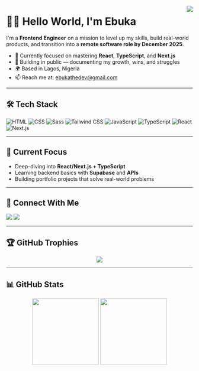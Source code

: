 <a href="#"><img src="https://komarev.com/ghpvc/?username=ebukathedev&color=dc143c" align="right" /></a>

# 👋🏽 Hello World, I'm Ebuka

I'm a **Frontend Engineer** on a mission to level up my skills, build real-world products, and transition into a **remote software role by December 2025**.

- 🧠 Currently focused on mastering **React**, **TypeScript**, and **Next.js**
- 🚀 Building in public — documenting my growth, wins, and struggles
- 🌍 Based in Lagos, Nigeria
- 📫 Reach me at: [ebukathedev@gmail.com](mailto:ebukathedev@gmail.com)

---

## 🛠️ Tech Stack

<p align="left">
  <img src="https://img.shields.io/badge/html5-%23E34F26.svg?style=for-the-badge&logo=html5&logoColor=white" alt="HTML" />
  <img src="https://img.shields.io/badge/css3-%231572B6.svg?style=for-the-badge&logo=css3&logoColor=white" alt="CSS" />
  <img src="https://img.shields.io/badge/sass-%23CC6699.svg?style=for-the-badge&logo=sass&logoColor=white" alt="Sass" />
  <img src="https://img.shields.io/badge/tailwindcss-%2338B2AC.svg?style=for-the-badge&logo=tailwind-css&logoColor=white" alt="Tailwind CSS" />
  <img src="https://img.shields.io/badge/javascript-%23323330.svg?style=for-the-badge&logo=javascript&logoColor=%23F7DF1E" alt="JavaScript" />
  <img src="https://img.shields.io/badge/typescript-%23007ACC.svg?style=for-the-badge&logo=typescript&logoColor=white" alt="TypeScript" />
  <img src="https://img.shields.io/badge/react-%2320232a.svg?style=for-the-badge&logo=react&logoColor=%2361DAFB" alt="React" />
  <img src="https://img.shields.io/badge/next.js-black?style=for-the-badge&logo=next.js&logoColor=white" alt="Next.js" />
</p>

---

## 🌱 Current Focus

- Deep-diving into **React/Next.js + TypeScript**
- Learning backend basics with **Supabase** and **APIs**
- Building portfolio projects that solve real-world problems

---

## 📢 Connect With Me

<p align="left">
  <a href="https://www.linkedin.com/in/ebukathedev" target="_blank"><img src="https://img.shields.io/badge/linkedin-%230077B5.svg?style=for-the-badge&logo=linkedin&logoColor=white" /></a>
  <a href="https://www.twitter.com/ebukathedev" target="_blank"><img src="https://img.shields.io/badge/twitter-%231DA1F2.svg?style=for-the-badge&logo=twitter&logoColor=white" /></a>
</p>

---

## 🏆 GitHub Trophies

<p align="center">
  <img src="https://github-profile-trophy.vercel.app/?username=ebukathedev&rank=S,AAA,A,B&theme=flat&no-frame=true" />
</p>

---

## 📊 GitHub Stats

<p align="center">
  <img height="180em" src="https://github-readme-stats-sigma-five.vercel.app/api?username=ebukathedev&show_icons=true&theme=dark" />
  <img height="180em" src="https://github-readme-stats-eight-theta.vercel.app/api/top-langs/?username=ebukathedev&layout=compact&langs_count=10&theme=dark" />
</p>
